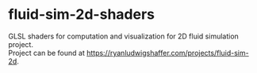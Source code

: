 # fluid-sim-2d-shaders
GLSL shaders for computation and visualization for 2D fluid simulation project.  
Project can be found at https://ryanludwigshaffer.com/projects/fluid-sim-2d.
